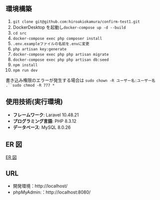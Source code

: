 ## 環境構築

1. `git clone git@github.com:hiroakiokamura/confirm-test1.git`
2. DockerDesktop を起動し`docker-compose up -d --build`
3. `cd src`
4. `docker-compose exec php composer install`
5. `.env.exampleファイルの名前を.envに変更`
6. `php artisan key:generate`
7. `docker-compose exec php php artisan migrate`
8. `docker-compose exec php php artisan db:seed`
9. `npm install`
10. `npm run dev`

書き込み権限のエラーが発生する場合は
` sudo chown -R ユーザー名:ユーザー名 .``sudo chmod -R 777 * `

## 使用技術(実行環境)

- **フレームワーク**: Laravel 10.48.21
- **プログラミング言語**: PHP 8.3.12
- **データベース**: MySQL 8.0.26

## ER 図

[ER 図](src/storage/images/ER.png)

## URL

- 開発環境：http://localhost/
- phpMyAdmin:：http://localhost:8080/

[def]: erd.png
